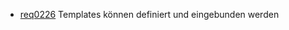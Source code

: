 * [req0226](https://github.com/DomainDrivenArchitecture/ddaRequirement/blob/master/de/requirements/req0226.md) Templates können definiert und eingebunden werden